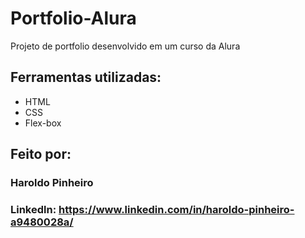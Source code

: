 # Portfolio-Alura
Projeto de portfolio desenvolvido em um curso da Alura
## Ferramentas utilizadas:
* HTML
* CSS
* Flex-box
## Feito por: 
### Haroldo Pinheiro
### Linkedln: https://www.linkedin.com/in/haroldo-pinheiro-a9480028a/
